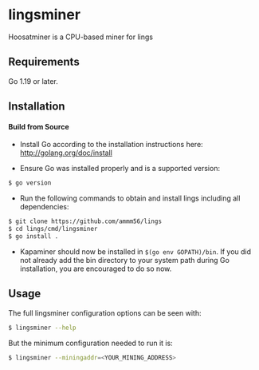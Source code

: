 # lingsminer

Hoosatminer is a CPU-based miner for lings

## Requirements

Go 1.19 or later.

## Installation

#### Build from Source

- Install Go according to the installation instructions here:
  http://golang.org/doc/install

- Ensure Go was installed properly and is a supported version:

```bash
$ go version
```

- Run the following commands to obtain and install lings including all dependencies:

```bash
$ git clone https://github.com/ammm56/lings
$ cd lings/cmd/lingsminer
$ go install .
```

- Kapaminer should now be installed in `$(go env GOPATH)/bin`. If you did
  not already add the bin directory to your system path during Go installation,
  you are encouraged to do so now.
  
## Usage

The full lingsminer configuration options can be seen with:

```bash
$ lingsminer --help
```

But the minimum configuration needed to run it is:
```bash
$ lingsminer --miningaddr=<YOUR_MINING_ADDRESS>
```